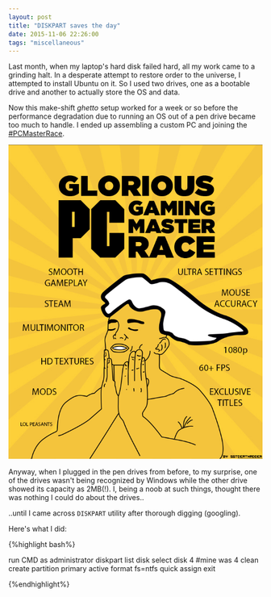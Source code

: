 ```yaml
---
layout: post
title: "DISKPART saves the day"
date: 2015-11-06 22:26:00
tags: "miscellaneous"
---
```


Last month, when my laptop's hard disk failed hard, all my work came to a grinding halt. In a desperate
attempt to restore order to the universe, I attempted to install Ubuntu on it. So I used two drives, one as a bootable drive and another to actually store the OS and data.

Now this make-shift *ghetto* setup worked for a week or so before the performance degradation due to
running an OS out of a pen drive became too much to handle. I ended up assembling a custom PC and joining
the [#PCMasterRace](https://twitter.com/hashtag/pcmasterrace).

![pcmasterrace](../images/Glorious_pc_gaming_master_race_by_sasukekun17-d7mdjvo.jpg)

Anyway, when I plugged in the pen drives from before, to my surprise, one of the drives wasn't being recognized by Windows while the other drive showed its capacity as 2MB(!). I, being a noob at such things, thought there was nothing I could do about the drives..

..until I came across `DISKPART` utility after thorough digging (googling).

Here's what I did:

{%highlight bash%}

run CMD as administrator
diskpart
list disk
select disk 4 #mine was 4
clean
create partition primary
active
format fs=ntfs quick
assign
exit

{%endhighlight%}  
